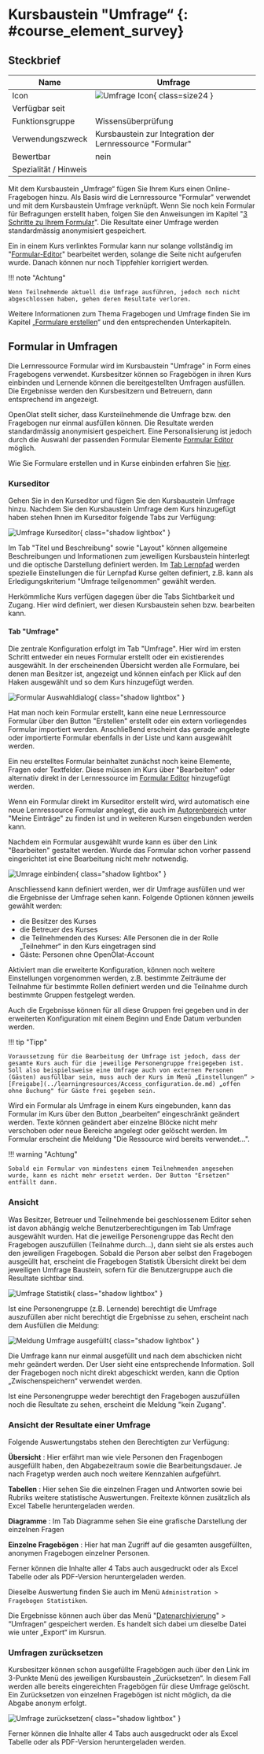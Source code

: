 # Kursbaustein "Umfrage“ {: #course_element_survey}

## Steckbrief

Name | Umfrage
---------|----------
Icon | ![Umfrage Icon](assets/formular_434343_64.png){ class=size24  }
Verfügbar seit | 
Funktionsgruppe | Wissensüberprüfung
Verwendungszweck | Kursbaustein zur Integration der Lernressource "Formular"
Bewertbar | nein
Spezialität / Hinweis |



Mit dem Kursbaustein „Umfrage“ fügen Sie Ihrem Kurs einen Online-Fragebogen hinzu. Als Basis wird die Lernressource "Formular" verwendet und mit dem Kursbaustein Umfrage verknüpft. Wenn Sie noch kein Formular für Befragungen erstellt haben, folgen Sie den Anweisungen im Kapitel "[3 Schritte zu Ihrem Formular](../forms/Three_Steps_to_your_Form.de.md)". Die Resultate einer Umfrage werden  standardmässig anonymisiert gespeichert.

Ein in einem Kurs verlinktes Formular kann nur solange vollständig im "[Formular-Editor](../learningresources/Form_editor_Questionnaire_editor.de.md)" bearbeitet werden, solange die Seite nicht aufgerufen wurde. Danach können nur noch Tippfehler korrigiert werden.

!!! note "Achtung"

    Wenn Teilnehmende aktuell die Umfrage ausführen, jedoch noch nicht abgeschlossen haben, gehen deren Resultate verloren.

Weitere Informationen zum Thema Fragebogen und Umfrage finden Sie im Kapitel „[Formulare erstellen](../learningresources/Form.de.md)“ und den entsprechenden Unterkapiteln.

## Formular in Umfragen

Die Lernressource Formular wird im Kursbaustein "Umfrage" in Form eines Fragebogens verwendet. Kursbesitzer können so Fragebögen in ihren Kurs einbinden und Lernende können die bereitgestellten Umfragen ausfüllen. Die Ergebnisse werden den Kursbesitzern und Betreuern, dann entsprechend im angezeigt.

OpenOlat stellt sicher, dass Kursteilnehmende die Umfrage bzw. den Fragebogen nur einmal ausfüllen können. Die Resultate werden standardmässig anonymisiert gespeichert. Eine Personalisierung ist jedoch durch die Auswahl der passenden Formular Elemente [Formular Editor](../learningresources/Form_editor_Questionnaire_editor.de.md) möglich.

Wie Sie Formulare erstellen und in Kurse einbinden erfahren Sie [hier](../forms/Three_Steps_to_your_Form.de.md).

### Kurseditor

Gehen Sie in den Kurseditor und fügen Sie den Kursbaustein Umfrage hinzu. Nachdem Sie den Kursbaustein Umfrage dem Kurs hinzugefügt haben stehen Ihnen im Kurseditor folgende Tabs zur Verfügung:

![Umfrage Kurseditor](assets/Umfrage_Kurseditor.png){ class="shadow lightbox" }

Im Tab "Titel und Beschreibung" sowie "Layout" können allgemeine Beschreibungen und Informationen zum jeweiligen Kursbaustein hinterlegt und die optische Darstellung definiert werden. Im [Tab Lernpfad](../learningresources/Learning_path_course_Course_editor.de.md) werden spezielle Einstellungen die für Lernpfad Kurse gelten definiert, z.B. kann als Erledigungskriterium "Umfrage teilgenommen" gewählt werden.

Herkömmliche Kurs verfügen dagegen über die Tabs Sichtbarkeit und Zugang. Hier wird definiert, wer diesen Kursbaustein sehen bzw. bearbeiten kann.

#### Tab "Umfrage"

Die zentrale Konfiguration erfolgt im Tab "Umfrage". Hier wird im ersten Schritt entweder ein neues Formular erstellt oder ein existierendes ausgewählt. In der erscheinenden Übersicht werden alle Formulare, bei denen man Besitzer ist, angezeigt und können einfach per Klick auf den Haken ausgewählt und so dem Kurs hinzugefügt werden.

![Formular Auswahldialog](assets/Formular_auswahlmenue1.jpg){ class="shadow lightbox" }

Hat man noch kein Formular erstellt, kann eine neue Lernressource Formular über den Button "Erstellen" erstellt oder ein extern vorliegendes Formular importiert werden. Anschließend erscheint das gerade angelegte oder importierte Formular ebenfalls in der Liste und kann ausgewählt werden.

Ein neu erstelltes Formular beinhaltet zunächst noch keine Elemente, Fragen oder Textfelder. Diese müssen im Kurs über "Bearbeiten" oder alternativ direkt in der Lernressource im [Formular Editor](../learningresources/Form_editor_Questionnaire_editor.de.md) hinzugefügt werden.

Wenn ein Formular direkt im Kurseditor erstellt wird, wird automatisch eine neue Lernressource Formular angelegt, die auch im [Autorenbereich](../area_modules/Authoring.de.md) unter "Meine Einträge" zu finden ist und in weiteren Kursen eingebunden werden kann.

Nachdem ein Formular ausgewählt wurde kann es über den Link "Bearbeiten" gestaltet werden. Wurde das Formular schon vorher passend eingerichtet ist eine Bearbeitung nicht mehr notwendig.

![Umrage einbinden](assets/Umfrage_Tab.png){ class="shadow lightbox" }

Anschliessend kann definiert werden, wer dir Umfrage ausfüllen und wer die Ergebnisse der Umfrage sehen kann. Folgende Optionen können jeweils gewählt werden:

* die Besitzer des Kurses
* die Betreuer des Kurses
* die Teilnehmenden des Kurses: Alle Personen die in der Rolle „Teilnehmer“ in den Kurs eingetragen sind
* Gäste: Personen ohne OpenOlat-Account

Aktiviert man die erweiterte Konfiguration, können noch weitere Einstellungen vorgenommen werden, z.B. bestimmte Zeiträume der Teilnahme für bestimmte Rollen definiert werden und die Teilnahme durch bestimmte Gruppen festgelegt werden.

Auch die Ergebnisse können für all diese Gruppen frei gegeben und in der erweiterten Konfiguration mit einem Beginn und Ende Datum verbunden werden.

!!! tip "Tipp"

    Voraussetzung für die Bearbeitung der Umfrage ist jedoch, dass der gesamte Kurs auch für die jeweilige Personengruppe freigegeben ist. Soll also beispielsweise eine Umfrage auch von externen Personen (Gästen) ausfüllbar sein, muss auch der Kurs im Menü „Einstellungen“ > [Freigabe](../learningresources/Access_configuration.de.md) „offen ohne Buchung" für Gäste frei gegeben sein.

Wird ein Formular als Umfrage in einem Kurs eingebunden, kann das Formular im Kurs über den Button „bearbeiten“ eingeschränkt geändert werden. Texte können geändert aber einzelne Blöcke nicht mehr verschoben oder neue Bereiche angelegt oder gelöscht werden. Im Formular erscheint die Meldung "Die Ressource wird bereits verwendet...".

!!! warning "Achtung"

    Sobald ein Formular von mindestens einem Teilnehmenden angesehen wurde, kann es nicht mehr ersetzt werden. Der Button "Ersetzen" entfällt dann.

### Ansicht

Was Besitzer, Betreuer und Teilnehmende bei geschlossenem Editor sehen ist davon abhängig welche Benutzerberechtigungen im Tab Umfrage ausgewählt wurden. Hat die jeweilige Personengruppe das Recht den Fragebogen auszufüllen (Teilnahme durch...), dann sieht sie als erstes auch den jeweiligen Fragebogen.  Sobald die Person aber selbst den Fragebogen ausgeüllt hat, erscheint die Fragebogen Statistik Übersicht direkt bei dem jeweiligen Umfrage Baustein, sofern für die Benutzergruppe auch die Resultate sichtbar sind.

![Umfrage Statistik](assets/Umfrage_Kurs.jpg){ class="shadow lightbox" }

Ist eine Personengruppe (z.B. Lernende) berechtigt die Umfrage auszufüllen aber nicht berechtigt die Ergebnisse zu sehen, erscheint nach dem Ausfüllen die Meldung:

![Meldung Umfrage ausgefüllt](assets/Umfrage_ausgefuellt.jpg){ class="shadow lightbox" }

Die Umfrage kann nur einmal ausgefüllt und nach dem abschicken nicht mehr geändert werden. Der User sieht eine entsprechende Information. Soll der Fragebogen noch nicht direkt abgeschickt werden, kann die Option „Zwischenspeichern“ verwendet werden.

Ist eine Personengruppe weder berechtigt den Fragebogen auszufüllen noch die Resultate zu sehen, erscheint die Meldung "kein Zugang".

### Ansicht der Resultate einer Umfrage

Folgende Auswertungstabs stehen den Berechtigten zur Verfügung:

**Übersicht** : Hier erfährt man wie viele Personen den Fragenbogen ausgefüllt haben, den Abgabezeitraum sowie die Bearbeitungsdauer. Je nach Fragetyp werden auch noch weitere Kennzahlen aufgeführt.

**Tabellen** : Hier sehen Sie die einzelnen Fragen und Antworten sowie bei Rubriks weitere statistische Auswertungen. Freitexte können zusätzlich als Excel Tabelle heruntergeladen werden.

**Diagramme** : Im Tab Diagramme sehen Sie eine grafische Darstellung der einzelnen Fragen

**Einzelne Fragebögen** : Hier hat man Zugriff auf die gesamten ausgefüllten, anonymen Fragebogen einzelner Personen.  
  
Ferner können die Inhalte aller 4 Tabs auch ausgedruckt oder als Excel Tabelle oder als PDF-Version heruntergeladen werden.

Dieselbe Auswertung finden Sie auch im Menü `Administration > Fragebogen Statistiken`.

Die Ergebnisse können auch über das Menü "[Datenarchivierung](../learningresources/Using_Course_Tools.de.md)" > “Umfragen“ gespeichert werden. Es handelt sich dabei um dieselbe Datei wie unter „Export“ im Kursrun.

### Umfragen zurücksetzen

Kursbesitzer können schon ausgefüllte Fragebögen auch über den Link im 3-Punkte Menü des jeweiligen Kursbaustein „Zurücksetzen“. In diesem Fall werden alle bereits eingereichten Fragebögen für diese Umfrage gelöscht. Ein Zurücksetzen von einzelnen Fragebögen ist nicht möglich, da die Abgabe anonym erfolgt.

![Umfrage zurücksetzen](assets/Umfrage_zuruecksetzen.jpg){ class="shadow lightbox" }

Ferner können die Inhalte aller 4 Tabs auch ausgedruckt oder als Excel Tabelle oder als PDF-Version heruntergeladen werden.
